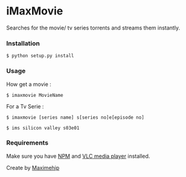 # iMaxMovie 

Searches for the movie/ tv series torrents and streams them instantly.


### Installation
```
$ python setup.py install
```

### Usage
How get a movie :
```
$ imaxmovie MovieName
```
For a Tv Serie :

```
$ imaxmovie [series name] s[series no]e[episode no]
```

```
$ ims silicon valley s03e01
```

### Requirements

Make sure you have [NPM](https://docs.npmjs.com/getting-started/installing-node) and [VLC media player](http://www.videolan.org) installed.

Create by [Maximehip](http://twitter.com/maximehip)
